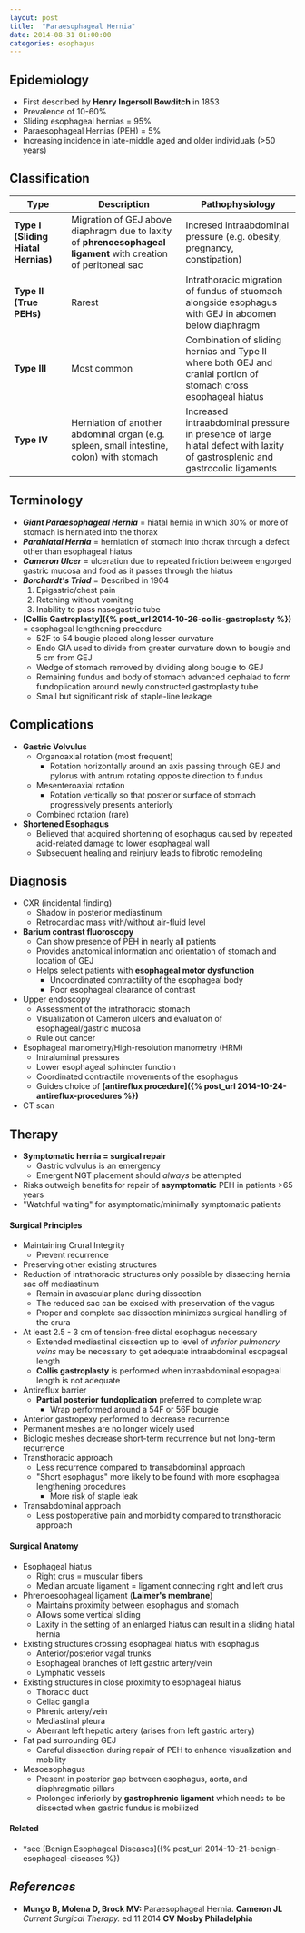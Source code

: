 ```yaml
---
layout: post
title:  "Paraesophageal Hernia"
date: 2014-08-31 01:00:00
categories: esophagus
---
```


## Epidemiology

* First described by **Henry Ingersoll Bowditch** in 1853
* Prevalence of 10-60%
* Sliding esophageal hernias = 95%
* Paraesophageal Hernias (PEH) = 5%
* Increasing incidence in late-middle aged and older individuals (>50 years)

## Classification

<table>
  <thead>
    <th style="width:20%">Type</th>
    <th style="width:40%">Description</th>
    <th style="width:40%">Pathophysiology</th>
  </thead>
  <tr>
    <td><b>Type I<br/>(Sliding Hiatal Hernias)</b></td>
    <td>Migration of GEJ above diaphragm due to laxity of <b>phrenoesophageal ligament</b> with creation of peritoneal sac</td>
    <td>Incresed intraabdominal pressure (e.g. obesity, pregnancy, constipation)</td>
  </tr>
  <tr>
    <td><b>Type II<br/>(True PEHs)</b></td>
    <td>Rarest</td>
    <td>Intrathoracic migration of fundus of stuomach alongside esophagus with GEJ in abdomen below diaphragm</td>
  </tr>
  <tr>
    <td><b>Type III</b></td>
    <td>Most common</td>
    <td>Combination of sliding hernias and Type II where both GEJ and cranial portion of stomach cross esophageal hiatus</td>
  </tr>
  <tr>
    <td><b>Type IV</b></td>
    <td>Herniation of another abdominal organ (e.g. spleen, small intestine, colon) with stomach</td>
    <td>Increased intraabdominal pressure in presence of large hiatal defect with laxity of gastrosplenic and gastrocolic ligaments</td>
  </tr>
</table>

## Terminology

* **_Giant Paraesophageal Hernia_** = hiatal hernia in which 30% or more of stomach is herniated into the thorax
* **_Parahiatal Hernia_** = herniation of stomach into thorax through a defect other than esophageal hiatus
* **_Cameron Ulcer_** = ulceration due to repeated friction between engorged gastric mucosa and food as it passes through the hiatus
* **_Borchardt's Triad_** = Described in 1904
  1. Epigastric/chest pain
  1. Retching without vomiting
  1. Inability to pass nasogastric tube
* **[Collis Gastroplasty]({% post_url 2014-10-26-collis-gastroplasty %})** = esophageal lengthening procedure
  * 52F to 54 bougie placed along lesser curvature
  * Endo GIA used to divide from greater curvature down to bougie and 5 cm from GEJ
  * Wedge of stomach removed by dividing along bougie to GEJ
  * Remaining fundus and body of stomach advanced cephalad to form fundoplication around newly constructed gastroplasty tube
  * Small but significant risk of staple-line leakage

## Complications

* **Gastric Volvulus**
  * Organoaxial rotation (most frequent)
    * Rotation horizontally around an axis passing through GEJ and pylorus with antrum rotating opposite direction to fundus
  * Mesenteroaxial rotation
    * Rotation vertically so that posterior surface of stomach progressively presents anteriorly
  * Combined rotation (rare)
* **Shortened Esophagus**
  * Believed that acquired shortening of esophagus caused by repeated acid-related damage to lower esophageal wall
  * Subsequent healing and reinjury leads to fibrotic remodeling
  
## Diagnosis

* CXR (incidental finding)
  * Shadow in posterior mediastinum
  * Retrocardiac mass with/without air-fluid level
* **Barium contrast fluoroscopy**
  * Can show presence of PEH in nearly all patients
  * Provides anatomical information and orientation of stomach and location of GEJ
  * Helps select patients with **esophageal motor dysfunction**
    * Uncoordinated contractility of the esophageal body
    * Poor esophageal clearance of contrast
* Upper endoscopy
  * Assessment of the intrathoracic stomach
  * Visualization of Cameron ulcers and evaluation of esophageal/gastric mucosa
  * Rule out cancer
* Esophageal manometry/High-resolution manometry (HRM)
  * Intraluminal pressures
  * Lower esophageal sphincter function
  * Coordinated contractile movements of the esophagus
  * Guides choice of **[antireflux procedure]({% post_url 2014-10-24-antireflux-procedures %})**
* CT scan

## Therapy

* **Symptomatic hernia = surgical repair**
  * Gastric volvulus is an emergency
  * Emergent NGT placement should _always_ be attempted
* Risks outweigh benefits for repair of **asymptomatic** PEH in patients >65 years
* \"Watchful waiting\" for asymptomatic/minimally symptomatic patients 

#### Surgical Principles

* Maintaining Crural Integrity
  * Prevent recurrence
* Preserving other existing structures
* Reduction of intrathoracic structures only possible by dissecting hernia sac off mediastinum
  * Remain in avascular plane during dissection
  * The reduced sac can be excised with preservation of the vagus
  * Proper and complete sac dissection minimizes surgical handling of the crura
* At least 2.5 - 3 cm of tension-free distal esophagus necessary
  * Extended mediastinal dissection up to level of _inferior pulmonary veins_ may be necessary to get adequate intraabdominal esopageal length
  * **Collis gastroplasty** is performed when intraabdominal esopageal length is not adequate
* Antireflux barrier
  * **Partial posterior fundoplication** preferred to complete wrap
    * Wrap performed around a 54F or 56F bougie
* Anterior gastropexy performed to decrease recurrence
* Permanent meshes are no longer widely used
* Biologic meshes decrease short-term recurrence but not long-term recurrence
* Transthoracic approach
  * Less recurrence compared to transabdominal approach
  * "Short esophagus" more likely to be found with more esophageal lengthening procedures
    * More risk of staple leak
* Transabdominal approach
  * Less postoperative pain and morbidity compared to transthoracic approach

#### Surgical Anatomy

* Esophageal hiatus
  * Right crus = muscular fibers
  * Median arcuate ligament = ligament connecting right and left crus
* Phrenoesophageal ligament (**Laimer's membrane**)
  * Maintains proximity between esophagus and stomach
  * Allows some vertical sliding
  * Laxity in the setting of an enlarged hiatus can result in a sliding hiatal hernia
* Existing structures crossing esophageal hiatus with esophagus
  * Anterior/posterior vagal trunks
  * Esophageal branches of left gastric artery/vein
  * Lymphatic vessels
* Existing structures in close proximity to esophageal hiatus
  * Thoracic duct
  * Celiac ganglia
  * Phrenic artery/vein
  * Mediastinal pleura
  * Aberrant left hepatic artery (arises from left gastric artery)
* Fat pad surrounding GEJ
  * Careful dissection during repair of PEH to enhance visualization and mobility
* Mesoesophagus
  * Present in posterior gap between esophagus, aorta, and diaphragmatic pillars
  * Prolonged inferiorly by **gastrophrenic ligament** which needs to be dissected when gastric fundus is mobilized

#### Related

* *see [Benign Esophageal Diseases]({% post_url 2014-10-21-benign-esophageal-diseases %})

## *References*
* **Mungo B, Molena D, Brock MV:** Paraesophageal Hernia. **Cameron JL** *Current Surgical Therapy.* ed 11 2014 **CV Mosby Philadelphia**
